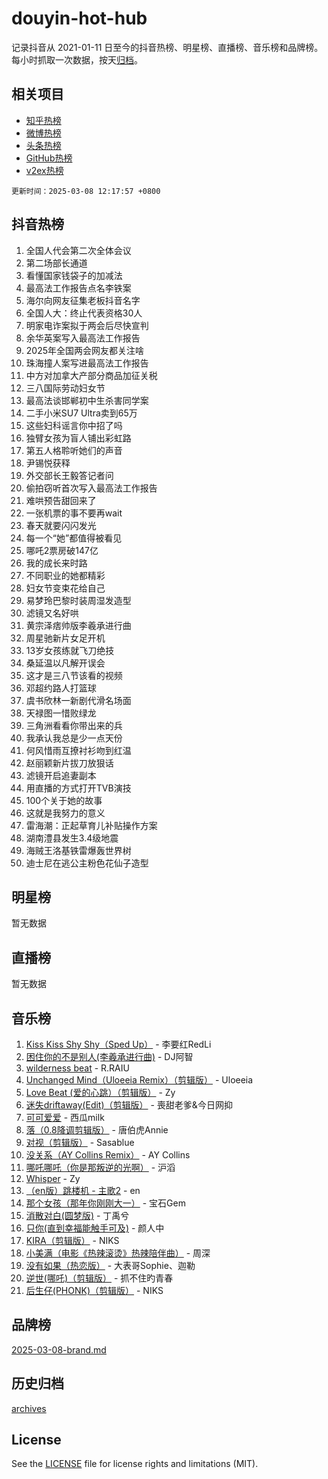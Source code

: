 # douyin-hot-hub

记录抖音从 2021-01-11 日至今的抖音热榜、明星榜、直播榜、音乐榜和品牌榜。每小时抓取一次数据，按天[归档](archives)。

## 相关项目

- [知乎热榜](https://github.com/lonnyzhang423/zhihu-hot-hub)
- [微博热榜](https://github.com/lonnyzhang423/weibo-hot-hub)
- [头条热榜](https://github.com/lonnyzhang423/toutiao-hot-hub)
- [GitHub热榜](https://github.com/lonnyzhang423/github-hot-hub)
- [v2ex热榜](https://github.com/lonnyzhang423/v2ex-hot-hub)


`更新时间：2025-03-08 12:17:57 +0800`

## 抖音热榜

1. 全国人代会第二次全体会议
1. 第二场部长通道
1. 看懂国家钱袋子的加减法
1. 最高法工作报告点名李铁案
1. 海尔向网友征集老板抖音名字
1. 全国人大：终止代表资格30人
1. 明家电诈案拟于两会后尽快宣判
1. 余华英案写入最高法工作报告
1. 2025年全国两会网友都关注啥
1. 珠海撞人案写进最高法工作报告
1. 中方对加拿大产部分商品加征关税
1. 三八国际劳动妇女节
1. 最高法谈邯郸初中生杀害同学案
1. 二手小米SU7 Ultra卖到65万
1. 这些妇科谣言你中招了吗
1. 独臂女孩为盲人铺出彩虹路
1. 第五人格聆听她们的声音
1. 尹锡悦获释
1. 外交部长王毅答记者问
1. 偷拍窃听首次写入最高法工作报告
1. 难哄预告甜回来了
1. 一张机票的事不要再wait
1. 春天就要闪闪发光
1. 每一个“她”都值得被看见
1. 哪吒2票房破147亿
1. 我的成长来时路
1. 不同职业的她都精彩
1. 妇女节变束花给自己
1. 易梦玲巴黎时装周湿发造型
1. 滤镜又名好哄
1. 黄宗泽痞帅版李羲承进行曲
1. 周星驰新片女足开机
1. 13岁女孩练就飞刀绝技
1. 桑延温以凡解开误会
1. 这才是三八节该看的视频
1. 邓超约路人打篮球
1. 虞书欣林一新剧代滑名场面
1. 天禄图一惜败绿龙
1. 三角洲看看你带出来的兵
1. 我承认我总是少一点天份
1. 何风惜雨互撩衬衫吻到红温
1. 赵丽颖新片拔刀放狠话
1. 滤镜开启追妻副本
1. 用直播的方式打开TVB演技
1. 100个关于她的故事
1. 这就是我努力的意义
1. 雷海潮：正起草育儿补贴操作方案
1. 湖南澧县发生3.4级地震
1. 海贼王洛基铁雷爆轰世界树
1. 迪士尼在逃公主粉色花仙子造型

## 明星榜

暂无数据

## 直播榜

暂无数据

## 音乐榜

1. [Kiss Kiss Shy Shy（Sped Up）](https://sf6-cdn-tos.douyinstatic.com/obj/tos-cn-ve-2774/oYpXDAeGgQK0zfPaji7iKUixpCXFGILeLGmvYA) - 李要红RedLi
1. [困住你的不是别人(李羲承进行曲)](https://sf3-cdn-tos.douyinstatic.com/obj/tos-cn-ve-2774/okWrrVL1iQGZbfHVeCPAe7IaerYfM2jEQi5mNI) - DJ阿智
1. [wilderness beat](https://sf3-cdn-tos.douyinstatic.com/obj/tos-cn-ve-2774/o0oBmODSFCpfFdLRGzAAFC2ah9AIMEQfAOueVE) - R.RAIU
1. [Unchanged Mind（Uloeeia Remix）（剪辑版）](https://sf3-cdn-tos.douyinstatic.com/obj/tos-cn-ve-2774/oIHYu1YfsziJqmggAqBsXOiiI2Y1QB6I61RsMW) - Uloeeia
1. [Love Beat  (爱的心跳）（剪辑版）](https://sf5-hl-cdn-tos.douyinstatic.com/obj/tos-cn-ve-2774/oUlARwvEINIisZ9nCnKMZiYFGfCCYLtDADDBge) - Zy
1. [迷失driftaway(Edit)（剪辑版）](https://sf3-cdn-tos.douyinstatic.com/obj/tos-cn-ve-2774/ogaa1xGNeFO6FCaMgO8PzzAceEI4fBLDMi15H3) - 喪甜老爹&今日网抑
1. [可可爱爱](https://sf3-cdn-tos.douyinstatic.com/obj/tos-cn-ve-2774/0deb1e75aea643b9927ba26aaafa29dd) - 西瓜milk
1. [落（0.8降调剪辑版）](https://sf3-cdn-tos.douyinstatic.com/obj/tos-cn-ve-2774/ociN0WUv3APijBYr6DUmAHmdkZ5MjM6gIF3iA) - 唐伯虎Annie
1. [对视（剪辑版）](https://sf3-cdn-tos.douyinstatic.com/obj/tos-cn-ve-2774/ogKtIhiB0WfAa18F9z3uWODMtZi2ysB1VuAIsQ) - Sasablue
1. [没关系（AY Collins Remix）](https://sf3-cdn-tos.douyinstatic.com/obj/tos-cn-ve-2774/oIBbI5Ghw4zdUCQMJrDEFaAQilZP3EIDSi7MW) - AY Collins
1. [哪吒哪吒（你是那叛逆的光啊）](https://sf5-hl-cdn-tos.douyinstatic.com/obj/tos-cn-ve-2774/oUkQCgCDnBanFehFEFQDxCQntAOIfp9gyZYFVo) - 沪滔
1. [Whisper](https://sf3-cdn-tos.douyinstatic.com/obj/tos-cn-ve-2774/oEeYKDxIDCFuArkftgkGqCnG7xZtRC2rEMKBQi) - Zy
1. [（en版）跳楼机 - 主歌2](https://sf3-cdn-tos.douyinstatic.com/obj/tos-cn-ve-2774/oklN6GvgQ2L8DpPeaAGf1gPeyKzjXFwHIwoCZv) - en
1. [那个女孩（那年你刚刚大一）](https://sf3-cdn-tos.douyinstatic.com/obj/tos-cn-ve-2774/o4IZw7TlivwiBBBMA2rIgWrGNIrjFroh6bPqQ) - 宝石Gem
1. [消散对白(圆梦版)](https://sf3-cdn-tos.douyinstatic.com/obj/tos-cn-ve-2774/og4jB5I5IizzoZVAAAzWgBMAsMDWoArfwBOiFs) - 丁禹兮
1. [只你(直到幸福能触手可及)](https://sf3-cdn-tos.douyinstatic.com/obj/tos-cn-ve-2774/o0lBkRDzFTeaVSUz3ZZSCBVtZ5DIMQGfgmEAuE) - 颜人中
1. [KIRA（剪辑版）](https://sf3-cdn-tos.douyinstatic.com/obj/tos-cn-ve-2774/o0Bq3TvdHqOfzihWrHyABMociuMA3Inwsbx9Wi) - NIKS
1. [小美满（电影《热辣滚烫》热辣陪伴曲）](https://sf3-cdn-tos.douyinstatic.com/obj/tos-cn-ve-2774/o0GAn2lSgfZIDUgtevCGDQYnFg4CwnrBaxbTZL) - 周深
1. [没有如果（热恋版）](https://sf3-cdn-tos.douyinstatic.com/obj/tos-cn-ve-2774/o4iETqbxIThtCXlBeV0DfAhZsbCFGhagYupnMx) - 大表哥Sophie、迦勒
1. [逆世(哪吒)（剪辑版）](https://sf3-cdn-tos.douyinstatic.com/obj/tos-cn-ve-2774/oMIEZAfEogrLnzfDWMBiZKCWuXIUFLtRDsOFWs) - 抓不住旳青春
1. [后生仔(PHONK)（剪辑版）](https://sf3-cdn-tos.douyinstatic.com/obj/tos-cn-ve-2774/o0TzmfumdQAJ1aGG9F5LfTXIYeGcqYKRPAeFdJ) - NIKS

## 品牌榜

[2025-03-08-brand.md](archives/2025-03-08-brand.md)

## 历史归档

[archives](archives)

## License

See the [LICENSE](LICENSE) file for license rights and limitations (MIT).
